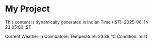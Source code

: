 # My Project

This content is dynamically generated in Indian Time (IST): 2025-06-14 23:05:00 IST


Current Weather in Coimbatore:
Temperature: 23.88 °C
Condition: mist
